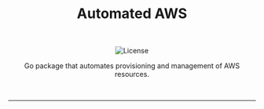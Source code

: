 <h1 align="center">Automated AWS</h1>
<br />

<div align="center">
  <p> 
    <img src="https://img.shields.io/github/license/AbhiAlest/Automated-AWS.svg" alt = "License" >
</p>


<p align="center">
Go package that automates provisioning and management of AWS resources.
</p>
<br />  

---
